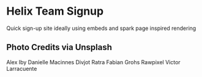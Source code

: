 # Helix Team Signup

Quick sign-up site ideally using embeds and spark page inspired rendering

## Photo Credits via Unsplash

Alex Iby
Danielle Macinnes
Divjot Ratra
Fabian Grohs
Rawpixel
Victor Larracuente
